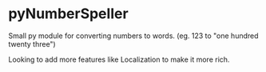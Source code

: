 # pyNumberSpeller
Small py module for converting numbers to words. (eg. 123 to "one hundred twenty three")

Looking to add more features like Localization to make it more rich.
